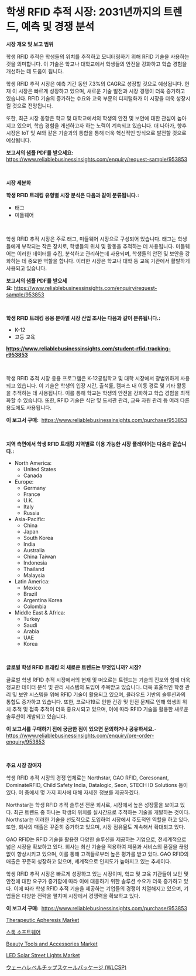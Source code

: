 <p><h1>학생 RFID 추적 시장: 2031년까지의 트렌드, 예측 및 경쟁 분석</h1></p><p><strong>시장 개요 및 보고 범위</strong></p>
<p><p>학생 RFID 추적은 학생들의 위치를 추적하고 모니터링하기 위해 RFID 기술을 사용하는 것을 의미합니다. 이 기술은 학교나 대학교에서 학생들의 안전을 강화하고 학습 경험을 개선하는 데 도움이 됩니다. </p><p>학생 RFID 추적 시장은 예측 기간 동안 7.3%의 CAGR로 성장할 것으로 예상됩니다. 현재 이 시장은 빠르게 성장하고 있으며, 새로운 기술 발전과 시장 경쟁이 더욱 증가하고 있습니다. RFID 기술의 증가하는 수요와 교육 부문의 디지털화가 이 시장을 더욱 성장시킬 것으로 전망됩니다.</p><p>또한, 최근 시장 동향은 학교 및 대학교에서의 학생의 안전 및 보안에 대한 관심이 높아지고 있으며, 학습 경험을 개선하고자 하는 노력이 계속되고 있습니다. 더 나아가, 향후 시장은 IoT 및 AI와 같은 기술과의 통합을 통해 더욱 혁신적인 방식으로 발전할 것으로 예상됩니다.</p></p>
<p><strong>보고서의 샘플 PDF를 받으세요:</strong> <a href="https://www.reliablebusinessinsights.com/enquiry/request-sample/953853">https://www.reliablebusinessinsights.com/enquiry/request-sample/953853</a></p>
<p>&nbsp;</p>
<p><strong>시장 세분화</strong></p>
<p><strong>학생 RFID 트래킹 유형별 시장 분석은 다음과 같이 분류됩니다.:</strong></p>
<p><ul><li>태그</li><li>미들웨어</li></ul></p>
<p>&nbsp;</p>
<p><p>학생 RFID 추적 시장은 주로 태그, 미들웨어 시장으로 구성되어 있습니다. 태그는 학생들에게 부착되는 작은 장치로, 학생들의 위치 및 활동을 추적하는 데 사용됩니다. 미들웨어는 이러한 데이터를 수집, 분석하고 관리하는데 사용되며, 학생들의 안전 및 보안을 강화하는 데 중요한 역할을 합니다. 이러한 시장은 학교나 대학 등 교육 기관에서 활발하게 사용되고 있습니다.</p></p>
<p><strong>보고서의 샘플 PDF를 받으세요:</strong>&nbsp;<a href="https://www.reliablebusinessinsights.com/enquiry/request-sample/953853">https://www.reliablebusinessinsights.com/enquiry/request-sample/953853</a></p>
<p>&nbsp;</p>
<p><strong> 학생 RFID 트래킹 응용 분야별 시장 산업 조사는 다음과 같이 분류됩니다.:</strong></p>
<p><ul><li>K-12</li><li>고등 교육</li></ul></p>
<p><strong><a href="https://www.reliablebusinessinsights.com/student-rfid-tracking-r953853">https://www.reliablebusinessinsights.com/student-rfid-tracking-r953853</a></strong></p>
<p>&nbsp;</p>
<p><p>학생 RFID 추적 시장 응용 프로그램은 K-12공립학교 및 대학 시장에서 광범위하게 사용되고 있습니다. 이 기술은 학생의 입장 시간, 출석률, 캠퍼스 내 이동 경로 및 기타 활동을 추적하는 데 사용됩니다. 이를 통해 학교는 학생의 안전을 강화하고 학습 경험을 최적화할 수 있습니다. 또한, RFID 기술은 식단 및 도서관 관리, 교육 자원 관리 등 여러 다른 용도에도 사용됩니다.</p></p>
<p><strong>이 보고서 구매:</strong>&nbsp; <a href="https://www.reliablebusinessinsights.com/purchase/953853">https://www.reliablebusinessinsights.com/purchase/953853</a></p>
<p>&nbsp;</p>
<p><strong>지역 측면에서 학생 RFID 트래킹 지역별로 이용 가능한 시장 플레이어는 다음과 같습니다.:</strong></p>
<p><ul>
    <li>
        North America:
        <ul>
            <li>United States</li>
            <li>Canada</li>
        </ul>
    </li>
    <li>
        Europe:
        <ul>
            <li>Germany</li>
            <li>France</li>
            <li>U.K.</li>
            <li>Italy</li>
            <li>Russia</li>
        </ul>
    </li>
    <li>
        Asia-Pacific:
        <ul>
            <li>China</li>
            <li>Japan</li>
            <li>South Korea</li>
            <li>India</li>
            <li>Australia</li>
            <li>China Taiwan</li>
            <li>Indonesia</li>
            <li>Thailand</li>
            <li>Malaysia</li>
        </ul>
    </li>
    <li>
        Latin America:
        <ul>
            <li>Mexico</li>
            <li>Brazil</li>
            <li>Argentina Korea</li>
            <li>Colombia</li>
        </ul>
    </li>
    <li>
        Middle East & Africa:
        <ul>
            <li>Turkey</li>
            <li>Saudi</li>
            <li>Arabia</li>
            <li>UAE</li>
            <li>Korea</li>
        </ul>
    </li>
    </ul></p>
<p>&nbsp;</p>
<p><strong>글로벌 학생 RFID 트래킹 의 새로운 트렌드는 무엇입니까? 시장?</strong></p>
<p><p>글로벌 학생 RFID 추적 시장에서의 현재 및 떠오르는 트렌드는 기술의 진보와 함께 더욱 정교한 데이터 분석 및 관리 시스템의 도입이 주목받고 있습니다. 더욱 효율적인 학생 관리 및 보안 시스템을 위해 RFID 기술이 활용되고 있으며, 클라우드 기반의 솔루션과의 통합도 증가하고 있습니다. 또한, 코로나19로 인한 건강 및 안전 문제로 인해 학생의 위치 추적 및 접촉 추적이 더욱 중요시되고 있으며, 이에 따라 RFID 기술을 활용한 새로운 솔루션이 개발되고 있습니다.</p></p>
<p><strong>이 보고서를 구매하기 전에 궁금한 점이 있으면 문의하거나 공유하세요.</strong>- <a href="https://www.reliablebusinessinsights.com/enquiry/pre-order-enquiry/953853">https://www.reliablebusinessinsights.com/enquiry/pre-order-enquiry/953853</a></p>
<p>&nbsp;</p>
<p><strong>주요 시장 참여자</strong></p>
<p><p>학생 RFID 추적 시장의 경쟁 업체로는 Northstar, GAO RFID, Coresonant, DominateRFID, Child Safety India, Datalogic, Seon, STECH ID Solutions 등이 있다. 이 중에서 몇 가지 회사에 대해 자세한 정보를 제공하겠다.</p><p>Northstar는 학생 RFID 추적 솔루션 전문 회사로, 시장에서 높은 성장률을 보이고 있다. 최근 트렌드 중 하나는 학생의 위치를 실시간으로 추적하는 기술을 개발하는 것이다. Northstar는 이러한 기술을 선도적으로 도입하여 시장에서 주도적인 역할을 하고 있다. 또한, 회사의 매출은 꾸준히 증가하고 있으며, 시장 점유율도 계속해서 확대되고 있다.</p><p>GAO RFID는 RFID 기술을 활용한 다양한 솔루션을 제공하는 기업으로, 전세계적으로 넓은 시장을 확보하고 있다. 회사는 최신 기술을 적용하여 제품과 서비스의 품질을 끊임없이 향상시키고 있으며, 이를 통해 고객들로부터 높은 평가를 받고 있다. GAO RFID의 매출은 꾸준히 성장하고 있으며, 세계적으로 인지도가 높아지고 있는 추세이다.</p><p>학생 RFID 추적 시장은 빠르게 성장하고 있는 시장이며, 학교 및 교육 기관들이 보안 및 안전에 대한 요구가 증가함에 따라 이에 대응하기 위한 솔루션 수요가 더욱 증가하고 있다. 이에 따라 학생 RFID 추적 기술을 제공하는 기업들의 경쟁이 치열해지고 있으며, 기업들은 다양한 전략을 펼치며 시장에서 경쟁력을 확보하고 있다.</p></p>
<p><strong>이 보고서 구매:</strong>&nbsp;&nbsp;<a href="https://www.reliablebusinessinsights.com/purchase/953853">https://www.reliablebusinessinsights.com/purchase/953853</a></p>
<p><p><a href="https://github.com/nathandecarvalho/Market-Research-Report-List-3/blob/main/therapeutic-apheresis-market.md">Therapeutic Apheresis Market</a></p><p><a href="https://github.com/JackieFauhey9089475/Market-Research-Report-List-1/blob/main/686591774964.md">스톡 소프트웨어</a></p><p><a href="https://issuu.com/reportprime-2/docs/beauty-tools-and-accessories-market-size-2030.pptx">Beauty Tools and Accessories Market</a></p><p><a href="https://issuu.com/reportprime-2/docs/led-solar-street-lights-market-size-2030.pptx">LED Solar Street Lights Market</a></p><p><a href="https://github.com/JoanaNitzsche/Market-Research-Report-List-1/blob/main/984389780472.md">ウェーハレベルチップスケールパッケージ (WLCSP)</a></p></p>